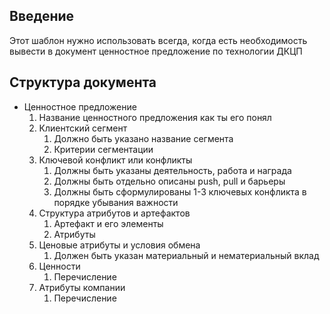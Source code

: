 ## Введение

Этот шаблон нужно использовать всегда, когда есть необходимость вывести в документ ценностное предложение по технологии ДКЦП

## Структура документа
- Ценностное предложение 
	1. Название ценностного предложения как ты его понял
	2. Клиентский сегмент
		1. Должно быть указано название сегмента
		2. Критерии сегментации
	3. Ключевой конфликт или конфликты
		1. Должны быть указаны деятельность, работа и награда
		2. Должны быть отдельно описаны push, pull и барьеры
		3. Должны быть сформулированы 1-3 ключевых конфликта в порядке убывания важности
	4. Структура атрибутов и артефактов
		1. Артефакт и его элементы
		2. Атрибуты
	5. Ценовые атрибуты и условия обмена
		1. Должен быть указан материальный и нематериальный вклад
	6. Ценности
		1. Перечисление
	7. Атрибуты компании
		1. Перечисление
